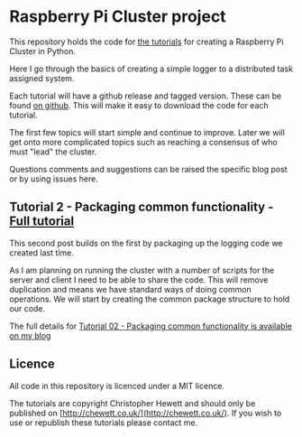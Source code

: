 Raspberry Pi Cluster project
============================

This repository holds the code for [the tutorials](https://chewett.co.uk/blog/category/raspberry-pi-cluster/) for creating a Raspberry Pi Cluster in Python.

Here I go through the basics of creating a simple logger to a distributed task assigned system.

Each tutorial will have a github release and tagged version. These can be found
[on github](https://github.com/chewett/RaspberryPiCluster/releases).
This will make it easy to download the code for each tutorial.

The first few topics will start simple and continue to improve.
Later we will get onto more complicated topics such as reaching a consensus of who must "lead" the cluster.

Questions comments and suggestions can be raised the specific blog post or by using issues here.

## Tutorial 2 -  Packaging common functionality - [Full tutorial](https://chewett.co.uk/blog/881/raspberry-pi-cluster-node-02-packaging-common-functionality/) 

This second post builds on the first by packaging up the logging code we created last time.

As I am planning on running the cluster with a number of scripts for the server and client I need
to be able to share the code. This will remove duplication and means we have standard ways of
doing common operations. We will start by creating the common package structure to hold our code.

The full details for
[Tutorial 02 - Packaging common functionality is available on my blog](https://chewett.co.uk/blog/881/raspberry-pi-cluster-node-02-packaging-common-functionality/)


## Licence

All code in this repository is licenced under a MIT licence.

The tutorials are copyright Christopher Hewett and should only be 
published on [http://chewett.co.uk/](http://chewett.co.uk/).
If you wish to use or republish these tutorials please contact me.


